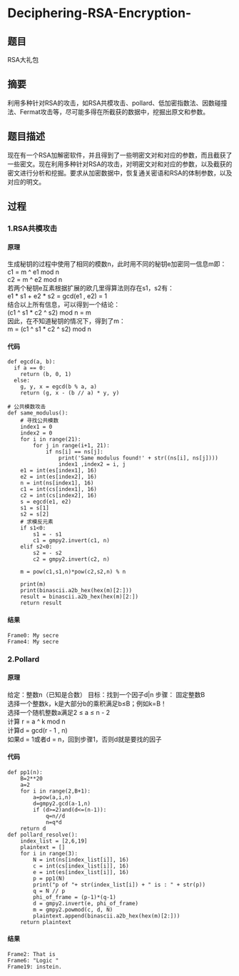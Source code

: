 # Deciphering-RSA-Encryption-
## 题目  
RSA大礼包  
## 摘要  
利用多种针对RSA的攻击，如RSA共模攻击、pollard、低加密指数法、因数碰撞法、Fermat攻击等，尽可能多得在所截获的数据中，挖掘出原文和参数。  
## 题目描述  
现在有一个RSA加解密软件，并且得到了一些明密文对和对应的参数，而且截获了一些密文。现在利用多种针对RSA的攻击，对明密文对和对应的参数，以及截获的密文进行分析和挖掘。要求从加密数据中，恢复通关密语和RSA的体制参数，以及对应的明文。  
## 过程  
### 1.RSA共模攻击  
#### 原理
生成秘钥的过程中使用了相同的模数n，此时用不同的秘钥e加密同一信息m即：  
c1 = m ^ e1  mod n  
c2 = m ^ e2  mod n  
若两个秘钥e互素根据扩展的欧几里得算法则存在s1，s2有：  
e1 * s1 + e2 * s2 = gcd(e1 , e2) = 1  
结合以上所有信息，可以得到一个结论：  
(c1 ^ s1 * c2 ^ s2) mod n = m  
因此，在不知道秘钥的情况下，得到了m：  
m = (c1 ^ s1 * c2 ^ s2) mod n  
#### 代码
```
def egcd(a, b):
  if a == 0:
    return (b, 0, 1)
  else:
    g, y, x = egcd(b % a, a)
    return (g, x - (b // a) * y, y)

# 公共模数攻击
def same_modulus():
    # 寻找公共模数
    index1 = 0
    index2 = 0
    for i in range(21):
        for j in range(i+1, 21):
            if ns[i] == ns[j]:
                print('Same modulus found!' + str((ns[i], ns[j])))
                index1 ,index2 = i, j  
    e1 = int(es[index1], 16)
    e2 = int(es[index2], 16)
    n = int(ns[index1], 16)
    c1 = int(cs[index1], 16)
    c2 = int(cs[index2], 16)
    s = egcd(e1, e2)
    s1 = s[1]
    s2 = s[2]
    # 求模反元素
    if s1<0:
        s1 = - s1
        c1 = gmpy2.invert(c1, n)
    elif s2<0:
        s2 = - s2
        c2 = gmpy2.invert(c2, n)

    m = pow(c1,s1,n)*pow(c2,s2,n) % n

    print(m)
    print(binascii.a2b_hex(hex(m)[2:]))
    result = binascii.a2b_hex(hex(m)[2:])
    return result

```
#### 结果  
```
Frame0: My secre
Frame4: My secre
```
### 2.Pollard  
#### 原理
给定：整数n（已知是合数）
目标：找到一个因子d|n
步骤：
固定整数B  
选择一个整数k，k是大部分b的乘积满足b≤B；例如k=B！  
选择一个随机整数a满足2 ≤ a ≤ n - 2  
计算 r = a ^ k mod n  
计算d = gcd(r - 1 , n)  
如果d = 1或者d = n，回到步骤1，否则d就是要找的因子  
#### 代码
```
def pp1(n):
    B=2**20
    a=2
    for i in range(2,B+1):
        a=pow(a,i,n)
        d=gmpy2.gcd(a-1,n)
        if (d>=2)and(d<=(n-1)):
            q=n//d
            n=q*d
    return d
def pollard_resolve():
    index_list = [2,6,19]
    plaintext = []
    for i in range(3):
        N = int(ns[index_list[i]], 16)
        c = int(cs[index_list[i]], 16)
        e = int(es[index_list[i]], 16)
        p = pp1(N)
        print("p of "+ str(index_list[i]) + " is : " + str(p))
        q = N // p
        phi_of_frame = (p-1)*(q-1)
        d = gmpy2.invert(e, phi_of_frame)
        m = gmpy2.powmod(c, d, N)
        plaintext.append(binascii.a2b_hex(hex(m)[2:]))
    return plaintext
```
#### 结果
```
Frame2: That is
Frame6: "Logic "
Frame19: instein.
```
